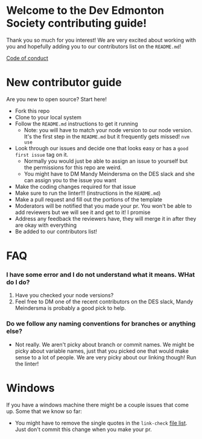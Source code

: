 # Welcome to the Dev Edmonton Society contributing guide!

Thank you so much for you interest! We are very excited about working with you and hopefully adding you to our contributors list on the `README.md`!

[Code of conduct](https://devedmonton.com/code_of_conduct)

# New contributor guide

Are you new to open source? Start here!

-   Fork this repo
-   Clone to your local system
-   Follow the `README.md` instructions to get it running
    -   Note: you will have to match your node version to our node version. It's the first step in the `README.md` but it frequently gets missed! `nvm use`
-   Look through our issues and decide one that looks easy or has a `good first issue` tag on it.
    -   Normally you would just be able to assign an issue to yourself but the permissions for this repo are weird.
    -   You might have to DM Mandy Meindersma on the DES slack and she can assign you to the issue you want
-   Make the coding changes required for that issue
-   Make sure to run the linter!!! (instructions in the `README.md`)
-   Make a pull request and fill out the portions of the template
-   Moderators will be notified that you made your pr. You won't be able to add reviewers but we will see it and get to it! I promise
-   Address any feedback the reviewers have, they will merge it in after they are okay with everything
-   Be added to our contributors list!

# FAQ

### I have some error and I do not understand what it means. WHat do I do?

1. Have you checked your node versions?
2. Feel free to DM one of the recent contributors on the DES slack, Mandy Meindersma is probably a good pick to help.

### Do we follow any naming conventions for branches or anything else?

-   Not really. We aren't picky about branch or commit names. We might be picky about variable names, just that you picked one that would make sense to a lot of people. We are very picky about our linking though! Run the linter!

# Windows

If you have a windows machine there might be a couple issues that come up. Some that we know so far:

-   You might have to remove the single quotes in the `link-check` [file list](https://github.com/devedmonton/DES-Website/blob/main/package.json#L13). Just don't commit this change when you make your pr.
